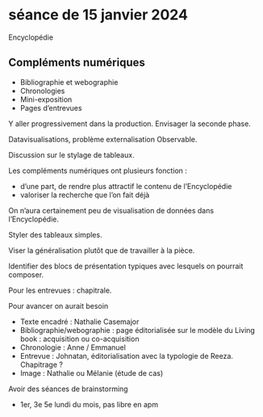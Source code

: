 # séance de 15 janvier 2024

Encyclopédie

## Compléments numériques

- Bibliographie et webographie
- Chronologies
- Mini-exposition
- Pages d’entrevues

Y aller progressivement dans la production. Envisager la seconde phase.

Datavisualisations, problème externalisation Observable.

Discussion sur le stylage de tableaux.

Les compléments numériques ont plusieurs fonction :

- d’une part, de rendre plus attractif le contenu de l’Encyclopédie
- valoriser la recherche que l’on fait déjà

On n’aura certainement peu de visualisation de données dans l’Encyclopédie.

Styler des tableaux simples.

Viser la généralisation plutôt que de travailler à la pièce.

Identifier des blocs de présentation typiques avec lesquels on pourrait composer.

Pour les entrevues : chapitrale.

Pour avancer on aurait besoin

- Texte encadré : Nathalie Casemajor
- Bibliographie/webographie : page éditorialisée sur le modèle du Living book : acquisition ou co-acquisition
- Chronologie : Anne / Emmanuel
- Entrevue : Johnatan, éditorialisation avec la typologie de Reeza. Chapitrage ?
- Image : Nathalie ou Mélanie (étude de cas)

Avoir des séances de brainstorming

- 1er, 3e 5e lundi du mois, pas libre en apm


